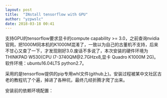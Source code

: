 ```yaml
---
layout: post
title:  "INstall tensorflow with GPU"
author: "yzpwslc"
date: 2018-03-18 00:41
---
```


<p>支持GPU的tensorflow要求显卡的compute capability >= 3.0，之前查询nvidia官网，把1000M同本机的K1000M混淆了，一致以为自己的古董机不支持，后来不甘心又查了一下，才发现刚好3.0.废话不多说了，本次安装的硬件环境为THINKPAD W530(CPU I7-3740QM@2.7GHzx8,显卡 Quadro K1000M 2G)。<br>软件环境：ubuntu16.04LTS python2.7。</p>
<p>采用的是tensorflow提供的pip专用whl文件(github上)。安装过程被某中文社区古老的教程坑了个遍，掉进了各种坑，最终几经折腾才爬了出来。</p>
<p>安装前的依赖环境配置：<br>
